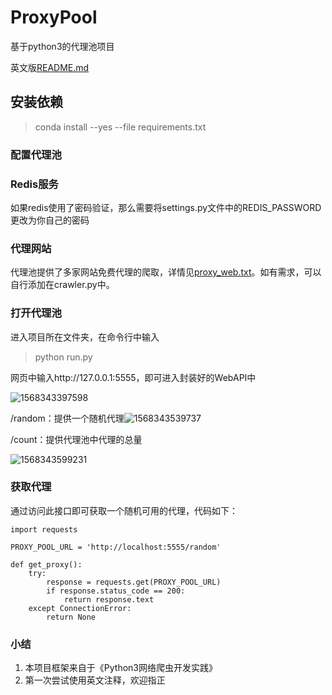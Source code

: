 # ProxyPool

基于python3的代理池项目

英文版[README.md]()

## 安装依赖

> conda install --yes --file requirements.txt

### 配置代理池

### Redis服务

如果redis使用了密码验证，那么需要将settings.py文件中的REDIS_PASSWORD更改为你自己的密码

### 代理网站

代理池提供了多家网站免费代理的爬取，详情见[proxy_web.txt](https://github.com/LMFrank/ProxyPool/blob/master/proxy_web.txt)。如有需求，可以自行添加在crawler.py中。

### 打开代理池

进入项目所在文件夹，在命令行中输入

> python run.py

网页中输入http://127.0.0.1:5555，即可进入封装好的WebAPI中

![1568343397598](C:\Users\62373\AppData\Roaming\Typora\typora-user-images\1568343397598.png)

/random：提供一个随机代理![1568343539737](C:\Users\62373\AppData\Roaming\Typora\typora-user-images\1568343539737.png)

/count：提供代理池中代理的总量

![1568343599231](C:\Users\62373\AppData\Roaming\Typora\typora-user-images\1568343599231.png)

### 获取代理

通过访问此接口即可获取一个随机可用的代理，代码如下：

```
import requests

PROXY_POOL_URL = 'http://localhost:5555/random'

def get_proxy():
    try:
        response = requests.get(PROXY_POOL_URL)
        if response.status_code == 200:
            return response.text
    except ConnectionError:
        return None
```

### 小结

1. 本项目框架来自于《Python3网络爬虫开发实践》
2. 第一次尝试使用英文注释，欢迎指正

